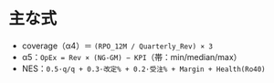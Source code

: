 # 主な式

- coverage（α4）＝ `(RPO_12M / Quarterly_Rev) × 3`
- α5：`OpEx = Rev × (NG-GM) − KPI`（帯：min/median/max）
- NES：`0.5·q/q + 0.3·改定% + 0.2·受注% + Margin + Health(Ro40)`

